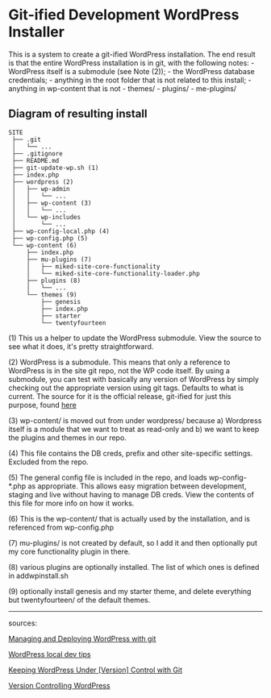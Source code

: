 # Git-ified Development WordPress Installer
This is a system to create a git-ified WordPress installation. The end result is that the entire WordPress installation is in git, with the following notes: 
	- WordPress itself is a submodule (see Note (2));
	- the WordPress database credentials;
	- anything in the root folder that is not related to this install;
	- anything in wp-content that is not 
		- themes/ 
		- plugins/ 
		- me-plugins/

## Diagram of resulting install
    SITE
     ├── .git
     │   └── ...
     ├── .gitignore
     ├── README.md
     ├── git-update-wp.sh (1)
     ├── index.php
     ├── wordpress (2)
     │   ├── wp-admin
     │   │   └── ...
     │   ├── wp-content (3)
     │   │   └── ...
     │   └── wp-includes
     │       └── ...
     ├── wp-config-local.php (4)
     ├── wp-config.php (5)
     └── wp-content (6)
         ├── index.php
         ├── mu-plugins (7)
         │   ├── miked-site-core-functionality
         │   └── miked-site-core-functionality-loader.php
         ├── plugins (8)
         │   └── ...
         └── themes (9)
             ├── genesis
             ├── index.php
             ├── starter
             └── twentyfourteen
             

(1) This us a helper to update the WordPress submodule. View the source to see what it does, it's pretty straightforward.

(2) WordPress is a submodule. This means that only a reference to WordPress is in the site git repo, not the WP code itself. By using a submodule, you can test with basically any version of WordPress by simply checking out the appropriate version using git tags. Defaults to what is current. The source for it is the official release, git-ified for just this purpose, found [here](https://github.com/WordPress/WordPress)

(3) wp-content/ is moved out from under wordpress/ because a) Wordpress itself is a module that we want to treat as read-only and b) we want to keep the plugins and themes in our repo.

(4) This file contains the DB creds, prefix and other site-specific settings. Excluded from the repo.

(5) The general config file is included in the repo, and loads wp-config-*.php as appropriate.  This allows easy migration between development, staging and live without having to manage DB creds. View the contents of this file for more info on how it works.

(6) This is the wp-content/ that is actually used by the installation, and is referenced from wp-config.php

(7) mu-plugins/ is not created by default, so I add it and then optionally put my core functionality plugin in there.

(8) various plugins are optionally installed. The list of which ones is defined in addwpinstall.sh

(9) optionally install genesis and my starter theme, and delete everything but twentyfourteen/ of the default themes.


---
sources:

[Managing and Deploying WordPress with git](http://blog.g-design.net/post/60019471157/managing-and-deploying-wordpress-with-git)

[WordPress local dev tips](http://markjaquith.wordpress.com/2011/06/24/wordpress-local-dev-tips/)

[Keeping WordPress Under [Version] Control with Git](http://stevegrunwell.com/blog/keeping-wordpress-under-version-control-with-git/)

[Version Controlling WordPress](http://roybarber.com/version-controlling-wordpress/)